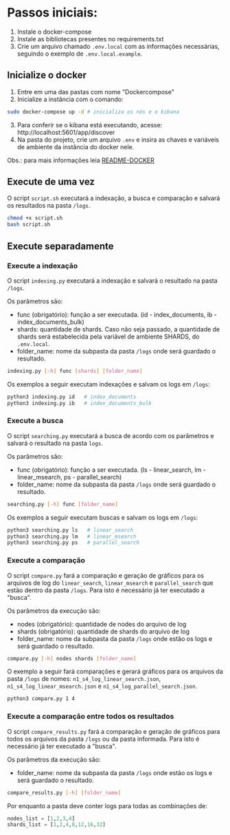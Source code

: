 # Passos iniciais:
1. Instale o docker-compose
2. Instale as bibliotecas presentes no requirements.txt
3. Crie um arquivo chamado ```.env.local``` com as informações necessárias, seguindo o exemplo de ```.env.local.example```.

## Inicialize o docker

1. Entre em uma das pastas com nome "Dockercompose"
2. Inicialize a instância com o comando:
```bash
sudo docker-compose up -d # inicializa os nós e o kibana
```
3. Para conferir se o kibana está executando, acesse: http://localhost:5601/app/discover
4. Na pasta do projeto, crie um arquivo ```.env``` e insira as chaves e variáveis de ambiente da instância do docker nele.

Obs.: para mais informações leia [README-DOCKER](./README-DOCKER.md)

## Execute de uma vez

O script ```script.sh``` executará a indexação, a busca e comparação e salvará os resultados na pasta ```/logs```.

```bash
chmod +x script.sh
bash script.sh
```

## Execute separadamente

### Execute a indexação

O script ```indexing.py``` executará a indexação e salvará o resultado na pasta ```/logs```.

Os parâmetros são:
- func (obrigatório): função a ser executada. (id - index_documents, ib - index_documents_bulk)
- shards: quantidade de shards. Caso não seja passado, a quantidade de shards será estabelecida pela variável de ambiente SHARDS, do ```.env.local```.
- folder_name: nome da subpasta da pasta ```/logs``` onde será guardado o resultado.
```bash
indexing.py [-h] func [shards] [folder_name]
```

Os exemplos a seguir executam indexações e salvam os logs em ```/logs```:
```bash
python3 indexing.py id   # index_documents
python3 indexing.py ib   # index_documents_bulk
```

### Execute a busca

O script ```searching.py``` executará a busca de acordo com os parâmetros e salvará o resultado na pasta ```logs```.

Os parâmetros são:
- func (obrigatório): função a ser executada. (ls - linear_search, lm - linear_msearch, ps - parallel_search)
- folder_name: nome da subpasta da pasta ```/logs``` onde será guardado o resultado.
```bash
searching.py [-h] func [folder_name]
```

Os exemplos a seguir executam buscas e salvam os logs em ```/logs```:
```bash
python3 searching.py ls   # linear_search
python3 searching.py lm   # linear_msearch
python3 searching.py ps   # parallel_search
```

### Execute a comparação

O script ```compare.py``` fará a comparação e geração de gráficos para os arquivos de log do ```linear_search```, ```linear_msearch``` e ```parallel_search``` que estão dentro da pasta ```/logs```. Para isto é necessário já ter executado a "busca". 

Os parâmetros da execução são:
- nodes (obrigatório): quantidade de nodes do arquivo de log
- shards (obrigatório): quantidade de shards do arquivo de log
- folder_name: nome da subpasta da pasta ```/logs``` onde estão os logs e será guardado o resultado.
```bash
compare.py [-h] nodes shards [folder_name]
```

O exemplo a seguir fará comparações e gerará gráficos para os arquivos da pasta ```/logs``` de nomes: ```n1_s4_log_linear_search.json```, ```n1_s4_log_linear_msearch.json``` e ```n1_s4_log_parallel_search.json```.
```bash
python3 compare.py 1 4
```

### Execute a comparação entre todos os resultados

O script ```compare_results.py``` fará a comparação e geração de gráficos para todos os arquivos da pasta ```/logs``` ou da pasta informada. Para isto é necessário já ter executado a "busca". 

Os parâmetros da execução são:
<!-- - nodes (obrigatório): quantidade de nodes do arquivo de log
- shards (obrigatório): quantidade de shards do arquivo de log -->
- folder_name: nome da subpasta da pasta ```/logs``` onde estão os logs e será guardado o resultado.
```bash
compare_results.py [-h] [folder_name]
```

Por enquanto a pasta deve conter logs para todas as combinações de:
```python
nodes_list = [1,2,3,4]
shards_list = [1,2,4,8,12,16,32]
```

<!-- O exemplo a seguir fará comparações e gerará gráficos para os arquivos da pasta ```/logs``` de nomes: ```n1_s4_log_linear_search.json```, ```n1_s4_log_linear_msearch.json``` e ```n1_s4_log_parallel_search.json```.
```bash
python3 compare.py 1 4
``` -->

